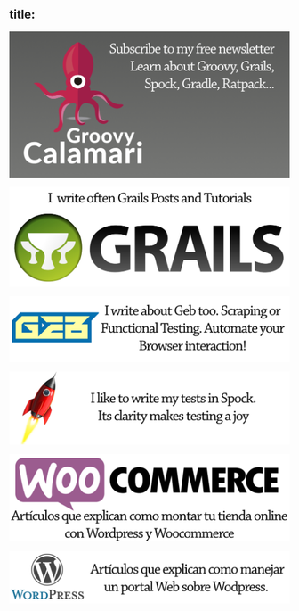 title:
---
[![Banner to GroovyCalamari](banner.png)](http://groovycalamari.com)

[![Grails Posts](BannerGrails.png)](/grails.html)

[![Geb Posts](GebBanner.png)](/geb.html)

[![Spock Posts](SpockBanner.png)](/spock.html)

[![Woocommerce Posts](WooCommerceBanner.png)](/woocommerce.html)

[![Wordpress Posts](WordpressBanner.png)](/wordpress.html)